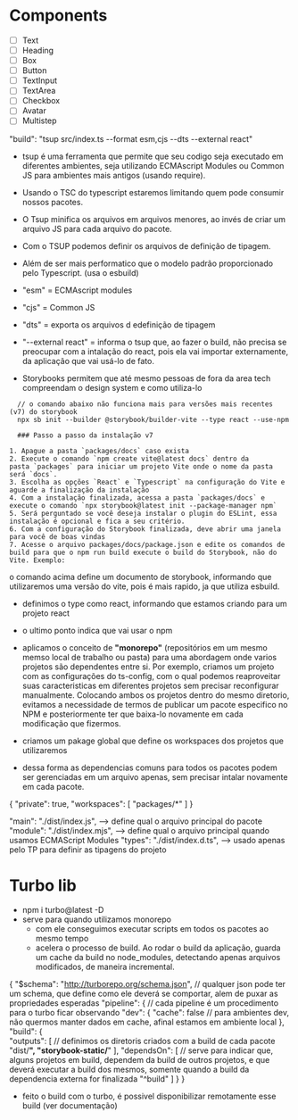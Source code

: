 # Components

- [ ] Text
- [ ] Heading
- [ ] Box
- [ ] Button
- [ ] TextInput
- [ ] TextArea
- [ ] Checkbox
- [ ] Avatar
- [ ] Multistep

"build": "tsup src/index.ts --format esm,cjs --dts --external react"

- tsup é uma ferramenta que permite que seu codigo seja executado em diferentes ambientes, seja utilizando ECMAscript Modules ou Common JS para ambientes mais antigos (usando require).
- Usando o TSC do typescript estaremos limitando quem pode consumir nossos pacotes.
- O Tsup minifica os arquivos em arquivos menores, ao invés de criar um arquivo JS para cada arquivo do pacote.
- Com o TSUP podemos definir os arquivos de definição de tipagem.
- Além de ser mais performatico que o modelo padrão proporcionado pelo Typescript. (usa o esbuild)

- "esm" = ECMAscript modules
- "cjs" = Common JS
- "dts" = exporta os arquivos d edefinição de tipagem
- "--external react" = informa o tsup que, ao fazer o build, não precisa se preocupar com a intalação do react, pois ela vai importar externamente, da aplicação que vai usá-lo de fato.

- Storybooks permitem que até mesmo pessoas de fora da area tech compreendam o design system e como utiliza-lo

```
  // o comando abaixo não funciona mais para versões mais recentes (v7) do storybook
  npx sb init --builder @storybook/builder-vite --type react --use-npm

  ### Passo a passo da instalação v7

1. Apague a pasta `packages/docs` caso exista
2. Execute o comando `npm create vite@latest docs` dentro da pasta `packages` para iniciar um projeto Vite onde o nome da pasta será `docs`.
3. Escolha as opções `React` e `Typescript` na configuração do Vite e aguarde a finalização da instalação
4. Com a instalação finalizada, acessa a pasta `packages/docs` e execute o comando `npx storybook@latest init --package-manager npm`
5. Será perguntado se você deseja instalar o plugin do ESLint, essa instalação é opcional e fica a seu critério.
6. Com a configuração do Storybook finalizada, deve abrir uma janela para você de boas vindas
7. Acesse o arquivo packages/docs/package.json e edite os comandos de build para que o npm run build execute o build do Storybook, não do Vite. Exemplo:
```

o comando acima define um documento de storybook, informando que utilizaremos uma versão do vite, pois é mais rapido, ja que utiliza esbuild.

- definimos o type como react, informando que estamos criando para um projeto react
- o ultimo ponto indica que vai usar o npm

- aplicamos o conceito de **"monorepo"** (repositórios em um mesmo memso local de trabalho ou pasta) para uma abordagem onde varios projetos são dependentes entre si. Por exemplo, criamos um projeto com as configurações do ts-config, com o qual podemos reaproveitar suas caracteristicas em diferentes projetos sem precisar reconfigurar manualmente. Colocando ambos os projetos dentro do mesmo diretorio, evitamos a necessidade de termos de publicar um pacote especifico no NPM e posteriormente ter que baixa-lo novamente em cada modificação que fizermos.
- criamos um pakage global que define os workspaces dos projetos que utilizaremos
- dessa forma as dependencias comuns para todos os pacotes podem ser gerenciadas em um arquivo apenas, sem precisar intalar novamente em cada pacote.

{
  "private": true,
  "workspaces": [
    "packages/*"
  ]
}

"main": "./dist/index.js", --> define qual o arquivo principal do pacote
"module": "./dist/index.mjs", --> define qual o arquivo principal quando usamos ECMAScript Modules
"types": "./dist/index.d.ts", --> usado apenas pelo TP para definir as tipagens do projeto

# Turbo lib

- npm i turbo@latest -D
- serve para quando utilizamos monorepo
  - com ele conseguimos executar scripts em todos os pacotes ao mesmo tempo
  - acelera o processo de build. Ao rodar o build da aplicação, guarda um cache da build no node_modules, detectando apenas arquivos modificados, de maneira incremental.

{
  "$schema": "<http://turborepo.org/schema.json>", // qualquer json pode ter um schema, que define como ele deverá se comportar, alem de puxar as propriedades esperadas
  "pipeline": {   // cada pipeline é um procedimento para o turbo ficar observando
    "dev": {
      "cache": false   // para ambientes dev, não quermos manter dados em cache, afinal estamos em ambiente local
    },
    "build": {  
      "outputs": [  // definimos os diretoris criados com a build de cada pacote
        "dist/**",
        "storybook-static/**"
      ],
      "dependsOn": [  // serve para indicar que, alguns projetos em build, dependem da build de outros projetos, e que deverá executar a build dos mesmos, somente quando a build da dependencia externa for finalizada
        "^build"
      ]
    }
  }

- feito o build com o turbo, é possivel disponibilizar remotamente esse build (ver documentação)
